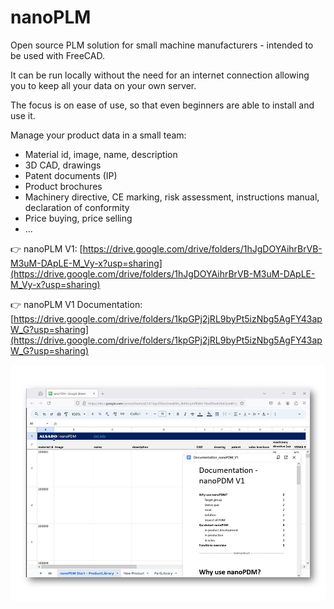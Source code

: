 # nanoPLM
Open source PLM solution for small machine manufacturers - intended to be used with FreeCAD.

It can be run locally without the need for an internet connection allowing you to keep all your data on your own server.

The focus is on ease of use, so that even beginners are able to install and use it.

Manage your product data in a small team:
- Material id, image, name, description
- 3D CAD, drawings
- Patent documents (IP)
- Product brochures
- Machinery directive, CE marking, risk assessment, instructions manual, declaration of conformity
- Price buying, price selling
- ...


:point_right: nanoPLM V1: [https://drive.google.com/drive/folders/1hJgDOYAihrBrVB-M3uM-DApLE-M_Vy-x?usp=sharing](https://drive.google.com/drive/folders/1hJgDOYAihrBrVB-M3uM-DApLE-M_Vy-x?usp=sharing)

:point_right: nanoPLM V1 Documentation: [https://drive.google.com/drive/folders/1kpGPj2jRL9byPt5izNbg5AgFY43apW_G?usp=sharing](https://drive.google.com/drive/folders/1kpGPj2jRL9byPt5izNbg5AgFY43apW_G?usp=sharing)

![nanoplm-open-source-plm-freecad.png](nanoplm-open-source-plm-freecad.png)
